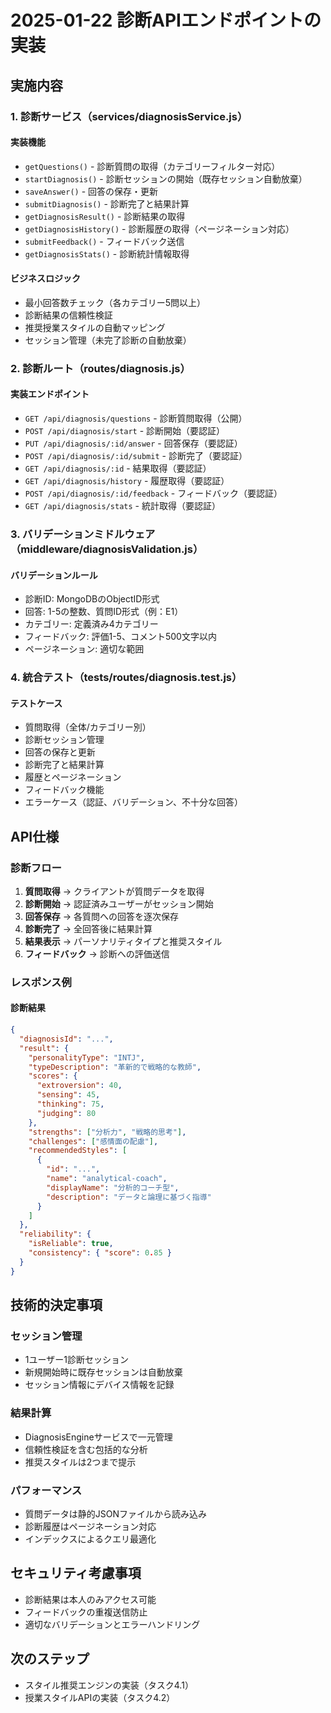 # 2025-01-22 診断APIエンドポイントの実装

## 実施内容

### 1. 診断サービス（services/diagnosisService.js）

#### 実装機能
- `getQuestions()` - 診断質問の取得（カテゴリーフィルター対応）
- `startDiagnosis()` - 診断セッションの開始（既存セッション自動放棄）
- `saveAnswer()` - 回答の保存・更新
- `submitDiagnosis()` - 診断完了と結果計算
- `getDiagnosisResult()` - 診断結果の取得
- `getDiagnosisHistory()` - 診断履歴の取得（ページネーション対応）
- `submitFeedback()` - フィードバック送信
- `getDiagnosisStats()` - 診断統計情報取得

#### ビジネスロジック
- 最小回答数チェック（各カテゴリー5問以上）
- 診断結果の信頼性検証
- 推奨授業スタイルの自動マッピング
- セッション管理（未完了診断の自動放棄）

### 2. 診断ルート（routes/diagnosis.js）

#### 実装エンドポイント
- `GET /api/diagnosis/questions` - 診断質問取得（公開）
- `POST /api/diagnosis/start` - 診断開始（要認証）
- `PUT /api/diagnosis/:id/answer` - 回答保存（要認証）
- `POST /api/diagnosis/:id/submit` - 診断完了（要認証）
- `GET /api/diagnosis/:id` - 結果取得（要認証）
- `GET /api/diagnosis/history` - 履歴取得（要認証）
- `POST /api/diagnosis/:id/feedback` - フィードバック（要認証）
- `GET /api/diagnosis/stats` - 統計取得（要認証）

### 3. バリデーションミドルウェア（middleware/diagnosisValidation.js）

#### バリデーションルール
- 診断ID: MongoDBのObjectID形式
- 回答: 1-5の整数、質問ID形式（例：E1）
- カテゴリー: 定義済み4カテゴリー
- フィードバック: 評価1-5、コメント500文字以内
- ページネーション: 適切な範囲

### 4. 統合テスト（__tests__/routes/diagnosis.test.js）

#### テストケース
- 質問取得（全体/カテゴリー別）
- 診断セッション管理
- 回答の保存と更新
- 診断完了と結果計算
- 履歴とページネーション
- フィードバック機能
- エラーケース（認証、バリデーション、不十分な回答）

## API仕様

### 診断フロー
1. **質問取得** → クライアントが質問データを取得
2. **診断開始** → 認証済みユーザーがセッション開始
3. **回答保存** → 各質問への回答を逐次保存
4. **診断完了** → 全回答後に結果計算
5. **結果表示** → パーソナリティタイプと推奨スタイル
6. **フィードバック** → 診断への評価送信

### レスポンス例

#### 診断結果
```json
{
  "diagnosisId": "...",
  "result": {
    "personalityType": "INTJ",
    "typeDescription": "革新的で戦略的な教師",
    "scores": {
      "extroversion": 40,
      "sensing": 45,
      "thinking": 75,
      "judging": 80
    },
    "strengths": ["分析力", "戦略的思考"],
    "challenges": ["感情面の配慮"],
    "recommendedStyles": [
      {
        "id": "...",
        "name": "analytical-coach",
        "displayName": "分析的コーチ型",
        "description": "データと論理に基づく指導"
      }
    ]
  },
  "reliability": {
    "isReliable": true,
    "consistency": { "score": 0.85 }
  }
}
```

## 技術的決定事項

### セッション管理
- 1ユーザー1診断セッション
- 新規開始時に既存セッションは自動放棄
- セッション情報にデバイス情報を記録

### 結果計算
- DiagnosisEngineサービスで一元管理
- 信頼性検証を含む包括的な分析
- 推奨スタイルは2つまで提示

### パフォーマンス
- 質問データは静的JSONファイルから読み込み
- 診断履歴はページネーション対応
- インデックスによるクエリ最適化

## セキュリティ考慮事項
- 診断結果は本人のみアクセス可能
- フィードバックの重複送信防止
- 適切なバリデーションとエラーハンドリング

## 次のステップ
- スタイル推奨エンジンの実装（タスク4.1）
- 授業スタイルAPIの実装（タスク4.2）